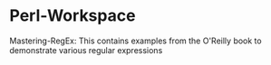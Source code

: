 # Perl-Workspace

Mastering-RegEx:  This contains examples from the O'Reilly book to demonstrate various regular expressions
